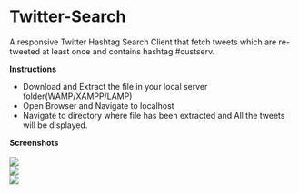 # Twitter-Search
A responsive Twitter Hashtag Search Client that fetch tweets which are re-tweeted at least once and contains hashtag #custserv.

<b>Instructions</b>
<ul>
<li>Download and Extract the file in your local server folder(WAMP/XAMPP/LAMP)</li>
<li>Open Browser and Navigate to localhost</li>
<li>Navigate to directory where file has been extracted and All the tweets will be displayed.</li>
</ul>

<b>Screenshots</b><br><br>
<img src="https://i.imgsafe.org/1d83336196.png"/><br>
<img src="https://i.imgsafe.org/1d83521953.png"/><br>
<img src="https://i.imgsafe.org/1d8364d2ee.png"/><br>
